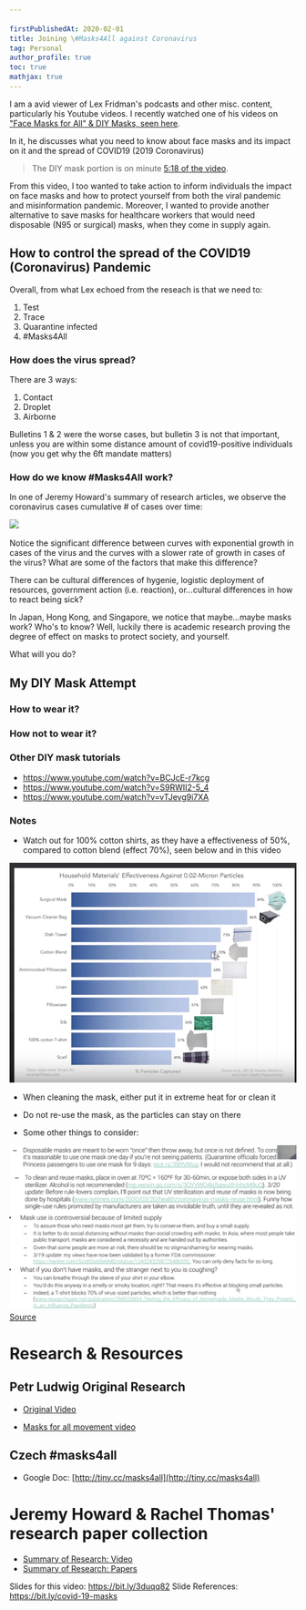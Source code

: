 ```yaml
---

firstPublishedAt: 2020-02-01
title: Joining \#Masks4All against Coronavirus
tag: Personal
author_profile: true 
toc: true
mathjax: true
---
```


I am a avid viewer of Lex Fridman's podcasts and other misc. content, particularly his Youtube videos. I recently watched one of his videos on ["Face Masks for All" & DIY Masks, seen here](https://www.youtube.com/watch?v=qFmaSNP6_z4).

In it, he discusses what you need to know about face masks and its impact on it and the spread of COVID19 (2019 Coronavirus)
> The DIY mask portion is on minute [5:18 of the video](https://youtu.be/qFmaSNP6_z4?t=318).

From this video, I too wanted to take action to inform individuals the impact on face masks and how to protect yourself from both the viral pandemic and misinformation pandemic. Moreover, I wanted to provide another alternative to save masks for healthcare workers that would need disposable (N95 or surgical) masks, when they come in supply again.


## How to control the spread of the COVID19 (Coronavirus) Pandemic

Overall, from what Lex echoed from the reseach is that we need to:

1. Test
2. Trace 
3. Quarantine infected
4. #Masks4All

### How does the virus spread?

There are 3 ways:
1. Contact
2. Droplet
3. Airborne

Bulletins 1 & 2 were the worse cases, but bulletin 3 is not that important, unless you are within some distance amount of covid19-positive individuals (now you get why the 6ft mandate matters)

### How do we know \#Masks4All work?

In one of Jeremy Howard's summary of research articles, we observe the coronavirus cases cumulative # of cases over time:

![](https://pbs.twimg.com/media/ET-aNWBXsAAj6AJ?format=jpg&name=large)

Notice the significant difference between curves with exponential growth in cases of the virus and the curves with a slower rate of growth in cases of the virus? What are some of the factors that make this difference?

There can be cultural differences of hygenie, logistic deployment of resources, government action (i.e. reaction), or...cultural differences in how to react being sick?

In Japan, Hong Kong, and Singapore, we notice that maybe...maybe masks work? Who's to know? Well, luckily there is academic research proving the degree of effect on masks to protect society, and yourself.

What will you do?

## My DIY Mask Attempt

### How to wear it?

### How not to wear it?

### Other DIY mask tutorials

* https://www.youtube.com/watch?v=BCJcE-r7kcg
* https://www.youtube.com/watch?v=S9RWII2-5_4
* https://www.youtube.com/watch?v=vTJevg9i7XA

### Notes

* Watch out for 100% cotton shirts, as they have a effectiveness of 50%, compared to cotton blend (effect 70%), seen below and in this video

![Effect against particles](../assets/images/covid19/effect-against-particles.png)

* When cleaning the mask, either put it in extreme heat for or clean it

* Do not re-use the mask, as the particles can stay on there

* Some other things to consider:

![Notes on the DIY mask](../assets/images/covid19/diy-mask-notes.png)
[Source](https://youtu.be/BoDwXwZXsDI?t=1929)

# Research & Resources

## Petr Ludwig Original Research

* [Original Video](https://www.youtube.com/watch?v=2_8hojsF-nY)

* [Masks for all movement video](https://www.youtube.com/watch?v=HhNo_IOPOtU)

## Czech #masks4all 

* Google Doc: [http://tiny.cc/masks4all](http://tiny.cc/masks4all)

# Jeremy Howard & Rachel Thomas' research paper collection

* [Summary of Research: Video](https://www.youtube.com/watch?v=BoDwXwZXsDI)
* [Summary of Research: Papers](http://tiny.cc/maskswork)

Slides for this video: https://bit.ly/3duqq82
Slide References: https://bit.ly/covid-19-masks
